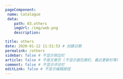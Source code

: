 ```yaml
---
pageComponent: 
 name: Catalogue 
 data: 
    path: 03.others
    imgUrl: /img/web.png 
    description: 

title: others
date: 2020-01-12 11:51:53 # 创建日期
permalink: /others
sidebar: false # 不显示侧边栏
article: false # 不是文章页 (不显示面包屑栏、最近更新栏等)
comment: false # 不显示评论栏
editLink: false # 不显示编辑按钮
---
```


